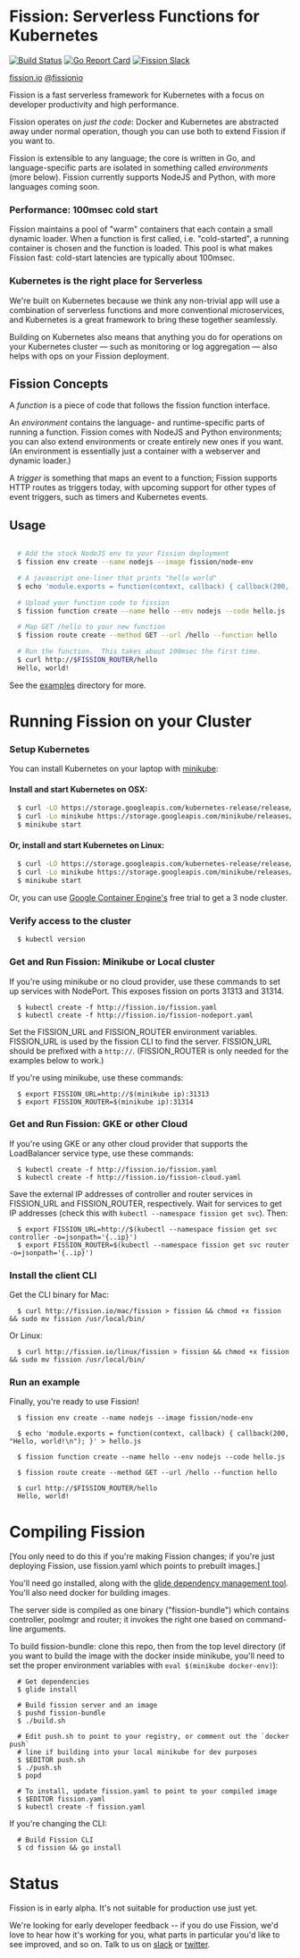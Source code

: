 Fission: Serverless Functions for Kubernetes
============================================
[![Build Status](https://travis-ci.org/fission/fission.svg?branch=master)](https://travis-ci.org/fission/fission)
[![Go Report Card](https://goreportcard.com/badge/github.com/fission/fission)](https://goreportcard.com/report/github.com/fission/fission)
[![Fission Slack](http://slack.fission.io/badge.svg)](http://slack.fission.io)

[fission.io](http://fission.io)  [@fissionio](http://twitter.com/fissionio)

Fission is a fast serverless framework for Kubernetes with a focus on
developer productivity and high performance.

Fission operates on _just the code_: Docker and Kubernetes are
abstracted away under normal operation, though you can use both to
extend Fission if you want to.

Fission is extensible to any language; the core is written in Go, and
language-specific parts are isolated in something called
_environments_ (more below).  Fission currently supports NodeJS and
Python, with more languages coming soon.

### Performance: 100msec cold start

Fission maintains a pool of "warm" containers that each contain a
small dynamic loader.  When a function is first called,
i.e. "cold-started", a running container is chosen and the function is
loaded.  This pool is what makes Fission fast: cold-start latencies
are typically about 100msec.

### Kubernetes is the right place for Serverless

We're built on Kubernetes because we think any non-trivial app will
use a combination of serverless functions and more conventional
microservices, and Kubernetes is a great framework to bring these
together seamlessly.

Building on Kubernetes also means that anything you do for operations
on your Kubernetes cluster &mdash; such as monitoring or log
aggregation &mdash; also helps with ops on your Fission deployment.


Fission Concepts
----------------

A _function_ is a piece of code that follows the fission function
interface.

An _environment_ contains the language- and runtime-specific parts of
running a function.  Fission comes with NodeJS and Python
environments; you can also extend environments or create entirely new
ones if you want.  (An environment is essentially just a container
with a webserver and dynamic loader.)

A _trigger_ is something that maps an event to a function; Fission
supports HTTP routes as triggers today, with upcoming support for
other types of event triggers, such as timers and Kubernetes events.

Usage
-----

```bash

  # Add the stock NodeJS env to your Fission deployment
  $ fission env create --name nodejs --image fission/node-env

  # A javascript one-liner that prints "hello world"
  $ echo 'module.exports = function(context, callback) { callback(200, "Hello, world!\n"); }' > hello.js  

  # Upload your function code to fission
  $ fission function create --name hello --env nodejs --code hello.js

  # Map GET /hello to your new function
  $ fission route create --method GET --url /hello --function hello

  # Run the function.  This takes about 100msec the first time.
  $ curl http://$FISSION_ROUTER/hello
  Hello, world!
```

See the [examples](examples) directory for more.

Running Fission on your Cluster
===============================

### Setup Kubernetes

You can install Kubernetes on your laptop with [minikube](https://github.com/kubernetes/minikube):

#### Install and start Kubernetes on OSX:
```bash
  $ curl -LO https://storage.googleapis.com/kubernetes-release/release/$(curl -s https://storage.googleapis.com/kubernetes-release/release/stable.txt)/bin/darwin/amd64/kubectl && chmod +x kubectl && sudo mv kubectl /usr/local/bin
  $ curl -Lo minikube https://storage.googleapis.com/minikube/releases/v0.14.0/minikube-darwin-amd64 && chmod +x minikube && sudo mv minikube /usr/local/bin/
  $ minikube start
```

#### Or, install and start Kubernetes on Linux:
```bash
  $ curl -LO https://storage.googleapis.com/kubernetes-release/release/$(curl -s https://storage.googleapis.com/kubernetes-release/release/stable.txt)/bin/linux/amd64/kubectl && chmod +x kubectl && sudo mv kubectl /usr/local/bin
  $ curl -Lo minikube https://storage.googleapis.com/minikube/releases/v0.14.0/minikube-linux-amd64 && chmod +x minikube && sudo mv minikube /usr/local/bin/
  $ minikube start
```

Or, you can use [Google Container Engine's](https://cloud.google.com/container-engine/) free trial to get a 3 node cluster.

### Verify access to the cluster

```
  $ kubectl version
```

### Get and Run Fission: Minikube or Local cluster

If you're using minikube or no cloud provider, use these commands to
set up services with NodePort.  This exposes fission on ports 31313
and 31314.

```
  $ kubectl create -f http://fission.io/fission.yaml
  $ kubectl create -f http://fission.io/fission-nodeport.yaml
```

Set the FISSION_URL and FISSION_ROUTER environment variables.
FISSION_URL is used by the fission CLI to find the server.
FISSION_URL should be prefixed with a `http://`.  (FISSION_ROUTER is
only needed for the examples below to work.)

If you're using minikube, use these commands:

```
  $ export FISSION_URL=http://$(minikube ip):31313
  $ export FISSION_ROUTER=$(minikube ip):31314
```


### Get and Run Fission: GKE or other Cloud

If you're using GKE or any other cloud provider that supports the
LoadBalancer service type, use these commands:

```
  $ kubectl create -f http://fission.io/fission.yaml
  $ kubectl create -f http://fission.io/fission-cloud.yaml
```

Save the external IP addresses of controller and router services in
FISSION_URL and FISSION_ROUTER, respectively.  Wait for services to
get IP addresses (check this with ```kubectl --namespace fission get
svc```).  Then:

```
  $ export FISSION_URL=http://$(kubectl --namespace fission get svc controller -o=jsonpath='{..ip}')
  $ export FISSION_ROUTER=$(kubectl --namespace fission get svc router -o=jsonpath='{..ip}')
```

### Install the client CLI

Get the CLI binary for Mac:

```
  $ curl http://fission.io/mac/fission > fission && chmod +x fission && sudo mv fission /usr/local/bin/
```

Or Linux:

```
  $ curl http://fission.io/linux/fission > fission && chmod +x fission && sudo mv fission /usr/local/bin/
```

### Run an example

Finally, you're ready to use Fission!

```
  $ fission env create --name nodejs --image fission/node-env

  $ echo 'module.exports = function(context, callback) { callback(200, "Hello, world!\n"); }' > hello.js  

  $ fission function create --name hello --env nodejs --code hello.js
  
  $ fission route create --method GET --url /hello --function hello
  
  $ curl http://$FISSION_ROUTER/hello
  Hello, world!
```

Compiling Fission
=================

[You only need to do this if you're making Fission changes; if you're
just deploying Fission, use fission.yaml which points to prebuilt
images.]

You'll need go installed, along with the [glide dependency management
tool](https://github.com/Masterminds/glide#install).
You'll also need docker for building images.

The server side is compiled as one binary ("fission-bundle") which
contains controller, poolmgr and router; it invokes the right one
based on command-line arguments.

To build fission-bundle: clone this repo, then from the top level
directory (if you want to build the image with the docker inside
minikube, you'll need to set the proper environment variables with
`eval $(minikube docker-env)`):

```
  # Get dependencies
  $ glide install

  # Build fission server and an image
  $ pushd fission-bundle
  $ ./build.sh

  # Edit push.sh to point to your registry, or comment out the `docker push`
  # line if building into your local minikube for dev purposes
  $ $EDITOR push.sh
  $ ./push.sh
  $ popd

  # To install, update fission.yaml to point to your compiled image
  $ $EDITOR fission.yaml
  $ kubectl create -f fission.yaml
```

If you're changing the CLI:

```
  # Build Fission CLI
  $ cd fission && go install
```

Status
======

Fission is in early alpha.  It's not suitable for production use just
yet.  

We're looking for early developer feedback -- if you do use Fission,
we'd love to hear how it's working for you, what parts in particular
you'd like to see improved, and so on.  Talk to us on
[slack](http://slack.fission.io) or
[twitter](https://twitter.com/fissionio).

